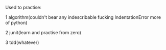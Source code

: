Used to practise:

1 algorithm(couldn't bear any indescribable fucking IndentationError more of python)

2 junit(learn and practise from zero)

3 tdd(whatever)



